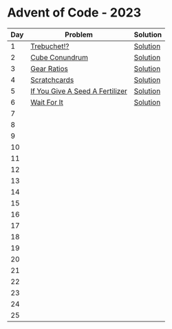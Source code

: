 # Advent of Code - 2023

| Day | Problem                                        | Solution                                   |
| --- | ---------------------------------------------- | ------------------------------------------ |
| 1   | [Trebuchet!?](./1-trebuchet/README.md)         | [Solution](./1-trebuchet/solution.js)      |
| 2   | [Cube Conundrum](./2-cube-conundrum/README.md) | [Solution](./2-cube-conundrum/solution.js) |
| 3   | [Gear Ratios](./3-gear-ratios/README.md)       | [Solution](./3-gear-ratios/solution.js)    |
| 4   | [Scratchcards](./4-scratchcards/README.md)     | [Solution](./4-scratchcards/solution.js)   |
| 5 | [If You Give A Seed A Fertilizer](./5-if-you-give-a-seed-a-fertilizer/README.md) | [Solution](./5-if-you-give-a-seed-a-fertilizer/solution.js)|
| 6 | [Wait For It](./6-wait-for-it/README.md) | [Solution](./6-wait-for-it/solution.js)|
| 7   |                                                |                                            |
| 8   |                                                |                                            |
| 9   |                                                |                                            |
| 10  |                                                |                                            |
| 11  |                                                |                                            |
| 12  |                                                |                                            |
| 13  |                                                |                                            |
| 14  |                                                |                                            |
| 15  |                                                |                                            |
| 16  |                                                |                                            |
| 17  |                                                |                                            |
| 18  |                                                |                                            |
| 19  |                                                |                                            |
| 20  |                                                |                                            |
| 21  |                                                |                                            |
| 22  |                                                |                                            |
| 23  |                                                |                                            |
| 24  |                                                |                                            |
| 25  |                                                |                                            |
